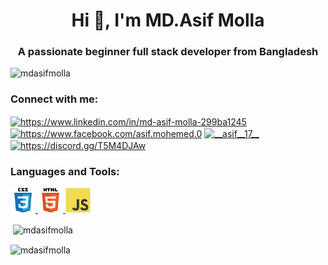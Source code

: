 <h1 align="center">Hi 👋, I'm MD.Asif Molla</h1>
<h3 align="center">A passionate beginner full stack developer from Bangladesh</h3>

<p align="left"> <img src="https://komarev.com/ghpvc/?username=mdasifmolla&label=Profile%20views&color=0e75b6&style=flat" alt="mdasifmolla" /> </p>

<h3 align="left">Connect with me:</h3>
<p align="left">
<a href="https://www.linkedin.com/in/md-asif-molla" target="blank"><img align="center" src="https://raw.githubusercontent.com/rahuldkjain/github-profile-readme-generator/master/src/images/icons/Social/linked-in-alt.svg" alt="https://www.linkedin.com/in/md-asif-molla-299ba1245" height="30" width="40" /></a>
<a href="https://fb.com/https://www.facebook.com/asif.mohemed.0" target="blank"><img align="center" src="https://raw.githubusercontent.com/rahuldkjain/github-profile-readme-generator/master/src/images/icons/Social/facebook.svg" alt="https://www.facebook.com/asif.mohemed.0" height="30" width="40" /></a>
<a href="https://instagram.com/__asif__17__" target="blank"><img align="center" src="https://raw.githubusercontent.com/rahuldkjain/github-profile-readme-generator/master/src/images/icons/Social/instagram.svg" alt="__asif__17__" height="30" width="40" /></a>
<a href="https://discord.gg/https://discord.gg/T5M4DJAw" target="blank"><img align="center" src="https://raw.githubusercontent.com/rahuldkjain/github-profile-readme-generator/master/src/images/icons/Social/discord.svg" alt="https://discord.gg/T5M4DJAw" height="30" width="40" /></a>
</p>

<h3 align="left">Languages and Tools:</h3>
<p align="left"> <a href="https://www.w3schools.com/css/" target="_blank" rel="noreferrer"> <img src="https://raw.githubusercontent.com/devicons/devicon/master/icons/css3/css3-original-wordmark.svg" alt="css3" width="40" height="40"/> </a> <a href="https://www.w3.org/html/" target="_blank" rel="noreferrer"> <img src="https://raw.githubusercontent.com/devicons/devicon/master/icons/html5/html5-original-wordmark.svg" alt="html5" width="40" height="40"/> </a> <a href="https://developer.mozilla.org/en-US/docs/Web/JavaScript" target="_blank" rel="noreferrer"> <img src="https://raw.githubusercontent.com/devicons/devicon/master/icons/javascript/javascript-original.svg" alt="javascript" width="40" height="40"/> </a> </p>

<p>&nbsp;<img align="center" src="https://github-readme-stats.vercel.app/api?username=mdasifmolla&show_icons=true&locale=en" alt="mdasifmolla" /></p>

<p><img align="center" src="https://github-readme-streak-stats.herokuapp.com/?user=mdasifmolla&" alt="mdasifmolla" /></p>
